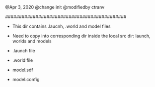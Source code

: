 @Apr 3, 2020 @change init @modifiedby ctranv

############################################
- This dir contains .laucnh, .world and model files
- Need to copy into corresponding dir inside the local src dir: launch, worlds and models

- .launch file

- .world file

- model.sdf

- model.config
